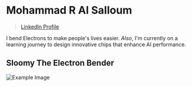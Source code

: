 # Mohammad R Al Salloum

>[LinkedIn Profile](https://www.linkedin.com/in/mohammad-r-al-salloum-b3476a317)

I bend Electrons to make people's lives easier.
*Also*, I'm currently on a learning journey
to design innovative chips that enhance AI performance.

## Sloomy The Electron Bender

![Example Image](https://static1.cbrimages.com/wordpress/wp-content/uploads/2018/11/Aang-Redirect-Lighting.jpg)
